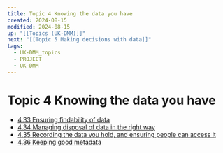 ```yaml
---
title: Topic 4 Knowing the data you have
created: 2024-08-15
modified: 2024-08-15
up: "[[Topics (UK-DMM)]]"
next: "[[Topic 5 Making decisions with data]]"
tags:
  - UK-DMM_topics
  - PROJECT
  - UK-DMM
---
```

# Topic 4 Knowing the data you have
- [4.33 Ensuring findability of data](./docs/4.33%20Ensuring%20findability%20of%20data.md)
- [4.34 Managing disposal of data in the right way](./docs/4.34%20Managing%20disposal%20of%20data%20in%20the%20right%20way.md)
- [4.35 Recording the data you hold, and ensuring people can access it](./docs/4.35%20Recording%20the%20data%20you%20hold,%20and%20ensuring%20people%20can%20access%20it.md)
- [4.36 Keeping good metadata](./docs/4.36%20Keeping%20good%20metadata.md)